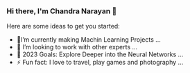### Hi there, I'm Chandra Narayan 👋


Here are some ideas to get you started:

- 🌱I’m currently making Machin Learning Projects ...
- 👯 I’m looking to work with other experts ...
- 🥅 2023 Goals: Explore Deeper into the Neural Networks ...
- ⚡ Fun fact: I love to travel, play games and photography ...

